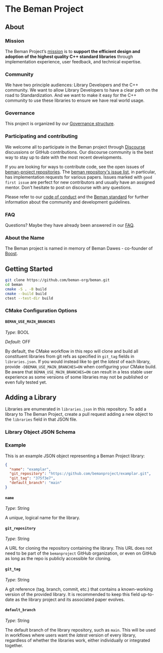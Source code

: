 <!--
SPDX-License-Identifier: Apache-2.0 WITH LLVM-exception
-->

# The Beman Project

## About

### Mission

The Beman Project’s [mission](docs/MISSION_STATEMENT.md) is to **support the
efficient design and adoption of the highest quality C++ standard libraries**
through implementation experience, user feedback, and technical expertise.

### Community

We have two principle audiences: Library Developers and the C++ community.
We want to allow Library Developers to have a clear path on the road to
Standardization.  And we want to make it easy for the C++ community to use
these libraries to ensure we have real world usage.

### Governance

This project is organized by our [Governance structure](docs/GOVERNANCE.md).

### Participating and contributing

We welcome all to participate in the Beman project through
[Discourse](https://discourse.boost.org/t/welcome-to-beman-project-development/3)
discussions or GitHub contributions. Our discourse community is the best way to
stay up to date with the most recent developments.

If you are looking for ways to contribute code, see the open issues of
[beman-project repositories](https://github.com/orgs/bemanproject/repositories).
The [beman repository's issue list](https://github.com/bemanproject/beman/issues),
in particular, has implementation requests for various papers. Issues marked
with `good first issue` are perfect for new contributors and usually have an
assigned mentor. Don't hesitate to post on discourse with any questions.

Please refer to our [code of conduct](/docs/CODE_OF_CONDUCT.md) and the
[Beman standard](/docs/BEMAN_STANDARD.md) for further information about the 
community and development guidelines.

### FAQ

Questions? Maybe they have already been answered in our [FAQ](docs/FAQ.md).

### About the Name

The Beman project is named in memory of Beman Dawes - co-founder of
[Boost](https://www.boost.org).

## Getting Started

```bash
git clone https://github.com/beman-org/beman.git
cd beman
cmake -S . -B build
cmake --build build
ctest --test-dir build
```

### CMake Configuration Options

#### `BEMAN_USE_MAIN_BRANCHES`

*Type*: BOOL

*Default*: OFF

By default, the CMake workflow in this repo will clone and build all constituent
libraries from git refs as specified in `git_tag` fields in `libraries.json`. If
you would instead like to get the *latest* of each library, provide
`-DBEMAN_USE_MAIN_BRANCHES=ON` when configuring your CMake build. Be aware that
`BEMAN_USE_MAIN_BRANCHES=ON` can result in a less stable user experience as some
versions of some libraries may not be published or even fully tested yet.

## Adding a Library

Libraries are enumerated in `libraries.json` in this repository. To add a
library to The Beman Project, create a pull request adding a new object to the
`libraries` field in that JSON file.

### Library Object JSON Schema

### Example

This is an example JSON object representing a Beman Project library:

```json
{
  "name": "examplar",
  "git_repository": "https://github.com/bemanproject/examplar.git",
  "git_tag": "375f3e7",
  "default_branch": "main"
}
```

#### `name`

*Type*: String

A *unique*, logical name for the library.

#### `git_repository`

*Type*: String

A URL for cloning the repository containing the library. This URL does not need
to be part of the `bemanproject` GitHub organization, or even on GitHub as
long as the repo is publicly accessible for cloning.

#### `git_tag`

*Type*: String

A git reference (tag, branch, commit, etc.) that contains a known-working
version of the provided library. It is recommended to keep this field
up-to-date as the library project and its associated paper evolves.

#### `default_branch`

*Type*: String

The default branch of the library repository, such as `main`. This will be used
in workflows where users want the *latest* version of every library, regardless
of whether the libraries work, either individually or integrated together.
